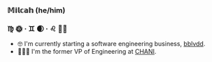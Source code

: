 ### 𝕄𝕚𝕝𝕔𝕒𝕙 (he/him)
### ♍︎ 🌞 · ♊︎ 🌒 · ♌︎ ☝🏽

- 🤓 I'm currently starting a software engineering business, [bblvdd](https://www.bblvdd.com/).
- 👨🏽‍💻 I'm the former VP of Engineering at [CHANI](https://github.com/chani-nicholas-inc/).

<!--
**MilcahHalili/MilcahHalili** is a ✨ _special_ ✨ repository because its `README.md` (this file) appears on your GitHub profile.

Here are some ideas to get you started:

- 🔭 I’m currently working on ...
- 🌱 I’m currently learning ...
- 👯 I’m looking to collaborate on ...
- 🤔 I’m looking for help with ...
- 💬 Ask me about ...
- 📫 How to reach me: ...
- 😄 Pronouns: ...
- ⚡ Fun fact: ...
-->
